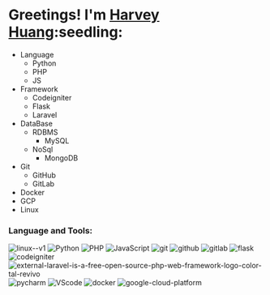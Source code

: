 <h1>Greetings! I'm <a href="https://github.com/huang63261">Harvey Huang</a>:seedling:</h1>

- Language
  - Python
  - PHP
  - JS
- Framework
  - Codeigniter
  - Flask
  - Laravel
- DataBase
  - RDBMS
    - MySQL
  - NoSql
    - MongoDB
- Git
  - GitHub
  - GitLab
- Docker
- GCP
- Linux


<h3>Language and Tools:</h3>
<p>
  <img alt="linux--v1" src="https://img.icons8.com/color/48/linux--v1.png"/>
  <img alt="Python" src="https://img.icons8.com/color/48/000000/python--v1.png"/>
  <img alt="PHP" src="https://img.icons8.com/officel/46/000000/php-logo.png">
  <img alt="JavaScript" src="https://img.icons8.com/color/48/000000/javascript--v1.png">
  <img alt="git" src="https://img.icons8.com/color/48/000000/git.png"/>
  <img alt="github" src="https://img.icons8.com/fluency/48/000000/github.png"/>
  <img alt="gitlab" src="https://img.icons8.com/color/48/000000/gitlab.png">
  <img alt="flask" src="https://img.icons8.com/ios/48/flask.png"/>
  <img alt="codeigniter" src="https://img.icons8.com/external-tal-revivo-shadow-tal-revivo/48/000000/external-codeigniter-is-an-open-source-software-rapid-development-web-framework-logo-shadow-tal-revivo.png">
  <img alt="external-laravel-is-a-free-open-source-php-web-framework-logo-color-tal-revivo" src="https://img.icons8.com/external-tal-revivo-color-tal-revivo/48/external-laravel-is-a-free-open-source-php-web-framework-logo-color-tal-revivo.png"/>
  <img alt="pycharm" src="https://img.icons8.com/color/48/000000/pycharm.png"/>
  <img alt="VScode" src="https://img.icons8.com/color/48/000000/visual-studio-code-2019.png"/>
  <img alt="docker" src="https://img.icons8.com/color/48/000000/docker.png"/>
  <img alt="google-cloud-platform" src="https://img.icons8.com/color/48/google-cloud-platform.png"/>
</p>
